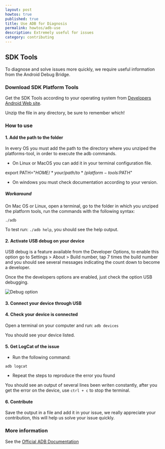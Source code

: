 ```yaml
---
layout: post
howtos: true
published: true
title: Use ADB for Diagnosis
permalink: howtos/adb-use
description: Extremely useful for issues
category: contributing
---
```


## SDK Tools

To diagnose and solve issues more quickly, we require useful information from the Android Debug Bridge.

### Download SDK Platform Tools

Get the SDK Tools according to your operating system from [Developers Android Web site](https://developer.android.com/studio/releases/platform-tools).

Unzip the file in any directory, be sure to remember which!

### How to use

#### 1. Add the path to the folder

In every OS you must add the path to the directory where you unziped the platforms-tool, in order to execute the adb commands.

- On Linux or MacOS you can add it in your terminal configuration file.

export PATH="$HOME/*your/path/to*/platform-tools:$PATH"

- On windows you must check documentation according to your version.

##### Workaround

On Mac OS or Linux, open a terminal, go to the folder in which you unziped the platform tools, run the commands with the following syntax:

```./adb```

To test run: ```./adb help```, you should see the help output.

#### 2. Activate USB debug on your device

USB debug is a feature available from the Developer Options, to enable this option go to Settings > About > Build number, tap 7 times the build number and you should see several messages indicating the count down to become a developer.

Once the the developers options are enabled, just check the option USB debugging.

<img src="{{ 'images/screenshots/debugging.png' | absolute_url}}" alt="Debug option">

#### 3. Connect your device through USB

#### 4. Check your device is connected

Open a terminal on your computer and run: ```adb devices```

You should see your device listed.

#### 5. Get LogCat of the issue

- Run the following command:

```adb logcat```

- Repeat the steps to reproduce the error you found

You should see an output of several lines been writen constantly, after you get the error on the device, use ```ctrl + c``` to stop the terminal.

#### 6. Contribute

Save the output in a file and add it in your issue, we really appreciate your contribution, this will help us solve your issue quickly.

### More information

See the [Official ADB Documentation](https://developer.android.com/studio/command-line/adb)